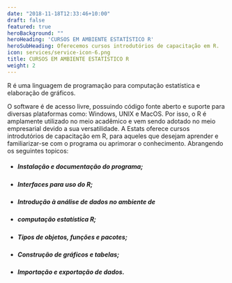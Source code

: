 ```yaml
---
date: "2018-11-18T12:33:46+10:00"
draft: false
featured: true
heroBackground: ""
heroHeading: 'CURSOS EM AMBIENTE ESTATÍSTICO R'
heroSubHeading: Oferecemos cursos introdutórios de capacitação em R.
icon: services/service-icon-6.png
title: CURSOS EM AMBIENTE ESTATÍSTICO R
weight: 2
---
```


R é uma linguagem de programação para computação estatística e elaboração de gráficos.

O software é de acesso livre, possuindo código fonte aberto e suporte para diversas plataformas como: Windows, UNIX e MacOS. Por isso, o R é amplamente utilizado no meio acadêmico e vem sendo adotado no meio empresarial devido a sua versatilidade. A Estats oferece cursos introdutórios de capacitação em R, para aqueles que desejam aprender e familiarizar-se com o programa ou aprimorar o conhecimento. Abrangendo os seguintes topicos:

- ##### Instalação e documentação do programa;
- ##### Interfaces para uso do R;
- ##### Introdução à análise de dados no ambiente de
- ##### computação estatística R;
- ##### Tipos de objetos, funções e pacotes;
- ##### Construção de gráficos e tabelas;
- ##### Importação e exportação de dados.
